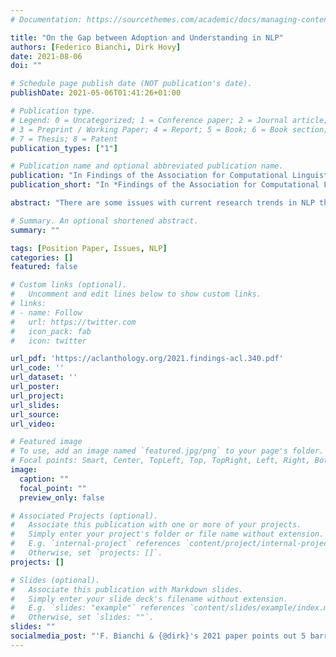 ```yaml
---
# Documentation: https://sourcethemes.com/academic/docs/managing-content/

title: "On the Gap between Adoption and Understanding in NLP"
authors: [Federico Bianchi, Dirk Hovy]
date: 2021-08-06
doi: ""

# Schedule page publish date (NOT publication's date).
publishDate: 2021-05-06T01:41:26+01:00

# Publication type.
# Legend: 0 = Uncategorized; 1 = Conference paper; 2 = Journal article;
# 3 = Preprint / Working Paper; 4 = Report; 5 = Book; 6 = Book section;
# 7 = Thesis; 8 = Patent
publication_types: ["1"]

# Publication name and optional abbreviated publication name.
publication: "In Findings of the Association for Computational Linguistics: ACL 2021"
publication_short: "In *Findings of the Association for Computational Linguistics*" 

abstract: "There are some issues with current research trends in NLP that can hamper the free development of scientific research. We identify five of particular concern: 1) the early adoption of methods without sufficient understanding or analysis; 2) the preference for computational methods regardless of risks associated with their limitations; 3) the resulting bias in the papers we publish; 4) the impossibility of re-running some experiments due to their cost; 5) the dangers of unexplainable methods.  If these issues are not addressed, we risk a loss of reproducibility, reputability, and subsequently public trust in our field. In this position paper, we outline each of these points and suggest ways forward." 

# Summary. An optional shortened abstract.
summary: ""

tags: [Position Paper, Issues, NLP]
categories: []
featured: false

# Custom links (optional).
#   Uncomment and edit lines below to show custom links.
# links:
# - name: Follow
#   url: https://twitter.com
#   icon_pack: fab
#   icon: twitter

url_pdf: 'https://aclanthology.org/2021.findings-acl.340.pdf'
url_code: ''
url_dataset: ''
url_poster:
url_project:
url_slides:
url_source:
url_video:

# Featured image
# To use, add an image named `featured.jpg/png` to your page's folder.
# Focal points: Smart, Center, TopLeft, Top, TopRight, Left, Right, BottomLeft, Bottom, BottomRight.
image:
  caption: ""
  focal_point: ""
  preview_only: false

# Associated Projects (optional).
#   Associate this publication with one or more of your projects.
#   Simply enter your project's folder or file name without extension.
#   E.g. `internal-project` references `content/project/internal-project/index.md`.
#   Otherwise, set `projects: []`.
projects: []

# Slides (optional).
#   Associate this publication with Markdown slides.
#   Simply enter your slide deck's filename without extension.
#   E.g. `slides: "example"` references `content/slides/example/index.md`.
#   Otherwise, set `slides: ""`.
slides: ""
socialmedia_post: "'F. Bianchi & {@dirk}'s 2021 paper points out 5 barriers in NLP research and suggests solutions.' Details on risks, biases & costly trials here:"
---
```

